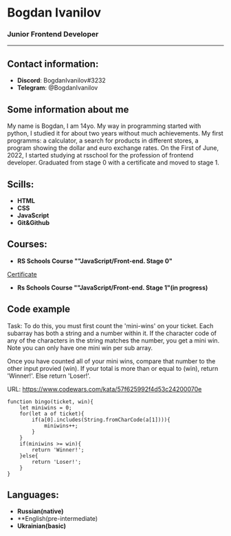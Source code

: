 # Bogdan Ivanilov

### Junior Frontend Developer

****

## Contact information:

* **Discord**: BogdanIvanilov#3232
* **Telegram**: @BogdanIvanilov

## Some information about me

My name is Bogdan, I am 14yo. My way in programming started with python, I studied it for about two years without much achievements. My first programms: a calculator, a search for products in different stores, a program showing the dollar and euro exchange rates. On the First of June, 2022, I started studying at rsschool for the profession of frontend developer. Graduated from stage 0 with a certificate and moved to stage 1.

## Scills:

* **HTML**
* **CSS**
* **JavaScript**
* **Git&Github**

## Courses:

* **RS Schools Course ""JavaScript/Front-end. Stage 0"**

[Certificate](https://app.rs.school/certificate/5vfeln8y)

* **Rs Schools Course ""JavaScript/Front-end. Stage 1"(in progress)**

## Code example

Task: To do this, you must first count the 'mini-wins' on your ticket. Each subarray has both a string and a number within it. If the character code of any of the characters in the string matches the number, you get a mini win. Note you can only have one mini win per sub array.

Once you have counted all of your mini wins, compare that number to the other input provied (win). If your total is more than or equal to (win), return 'Winner!'. Else return 'Loser!'.

URL: https://www.codewars.com/kata/57f625992f4d53c24200070e

```
function bingo(ticket, win){
	let miniwins = 0;
	for(let a of ticket){
		if(a[0].includes(String.fromCharCode(a[1]))){
			miniwins++;
		}
	}
	if(miniwins >= win){
		return 'Winner!';
	}else{
		return 'Loser!';
	}
}
```

## Languages:

* **Russian(native)**
* **English(pre-intermediate)
* **Ukrainian(basic)**
